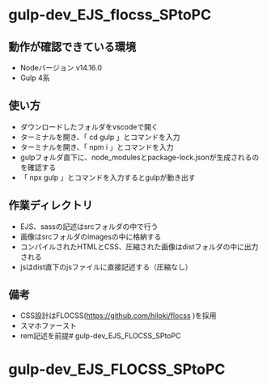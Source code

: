 # gulp-dev_EJS_flocss_SPtoPC

## 動作が確認できている環境
- Nodeバージョン v14.16.0
- Gulp 4系

## 使い方
- ダウンロードしたフォルダをvscodeで開く
- ターミナルを開き、「 cd gulp 」とコマンドを入力
- ターミナルを開き、「 npm i 」とコマンドを入力
- gulpフォルダ直下に、node_modulesとpackage-lock.jsonが生成されるのを確認する
- 「 npx gulp 」とコマンドを入力するとgulpが動き出す

## 作業ディレクトリ
- EJS、sassの記述はsrcフォルダの中で行う
- 画像はsrcフォルダのimagesの中に格納する
- コンパイルされたHTMLとCSS、圧縮された画像はdistフォルダの中に出力される
- jsはdist直下のjsファイルに直接記述する（圧縮なし）

## 備考
- CSS設計はFLOCSS(https://github.com/hiloki/flocss )を採用
- スマホファースト
- rem記述を前提# gulp-dev_EJS_FLOCSS_SPtoPC
# gulp-dev_EJS_FLOCSS_SPtoPC

